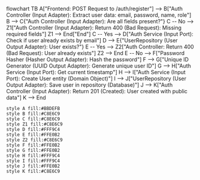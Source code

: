 flowchart TB
    A["Frontend: POST Request to /auth/register"] --> B["Auth Controller (Input Adapter): Extract user data: email, password, name, role"]
    B --> C{"Auth Controller (Input Adapter): Are all fields present?"}
    C -- No --> Z1["Auth Controller (Input Adapter): Return 400 (Bad Request): Missing required fields"]
    Z1 --> End["End"]
    C -- Yes --> D["Auth Service (Input Port): Check if user already exists by email"]
    D --> E{"UserRepository (User Output Adapter): User exists?"}
    E -- Yes --> Z2["Auth Controller: Return 400 (Bad Request): User already exists"]
    Z2 --> End
    E -- No --> F["Password Hasher (Hasher Output Adapter): Hash the password"]
    F --> G["Unique ID Generator (UUID Output Adapter): Generate unique user ID"]
    G --> H["Auth Service (Input Port): Get current timestamp"]
    H --> I["Auth Service (Input Port): Create User entity (Domain Object)"]
    I --> J["UserRepository (User Output Adapter): Save user in repository (Database)"]
    J --> K["Auth Controller (Input Adapter): Return 201 (Created): User created with public data"]
    K --> End

    style A fill:#BBDEFB
    style B fill:#C8E6C9
    style C fill:#C8E6C9
    style Z1 fill:#C8E6C9
    style D fill:#FFF9C4
    style E fill:#FFE0B2
    style Z2 fill:#C8E6C9
    style F fill:#FFE0B2
    style G fill:#FFE0B2
    style H fill:#FFF9C4
    style I fill:#FFF9C4
    style J fill:#FFE0B2
    style K fill:#C8E6C9
